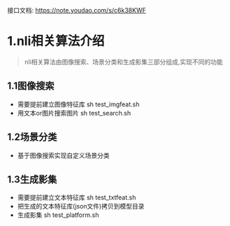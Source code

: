 接口文档: <https://note.youdao.com/s/c6k38KWF>&#x20;

# 1.nli相关算法介绍

> nli相关算法由图像搜索、场景分类和生成影集三部分组成,实现不同的功能

## 1.1图像搜索

*   需要提前建立图像特征库 sh test\_imgfeat.sh
*   用文本or图片搜索图片   sh test\_search.sh

## 1.2场景分类

*   基于图像搜索实现自定义场景分类

## 1.3生成影集

*   需要提前建立文本特征库 sh test\_txtfeat.sh
*   把生成的文本特征库(json文件)拷贝到模型目录
*   生成影集 sh test\_platform.sh
